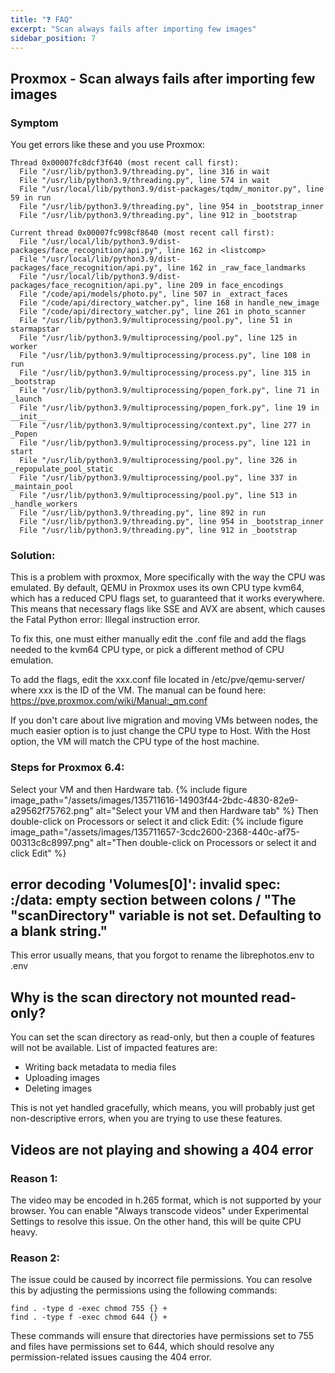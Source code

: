 ```yaml
---
title: "❓ FAQ"
excerpt: "Scan always fails after importing few images"
sidebar_position: 7
---
```


## Proxmox - Scan always fails after importing few images

### Symptom

You get errors like these and you use Proxmox:

```
Thread 0x00007fc8dcf3f640 (most recent call first):
  File "/usr/lib/python3.9/threading.py", line 316 in wait
  File "/usr/lib/python3.9/threading.py", line 574 in wait
  File "/usr/local/lib/python3.9/dist-packages/tqdm/_monitor.py", line 59 in run
  File "/usr/lib/python3.9/threading.py", line 954 in _bootstrap_inner
  File "/usr/lib/python3.9/threading.py", line 912 in _bootstrap

Current thread 0x00007fc998cf8640 (most recent call first):
  File "/usr/local/lib/python3.9/dist-packages/face_recognition/api.py", line 162 in <listcomp>
  File "/usr/local/lib/python3.9/dist-packages/face_recognition/api.py", line 162 in _raw_face_landmarks
  File "/usr/local/lib/python3.9/dist-packages/face_recognition/api.py", line 209 in face_encodings
  File "/code/api/models/photo.py", line 507 in _extract_faces
  File "/code/api/directory_watcher.py", line 168 in handle_new_image
  File "/code/api/directory_watcher.py", line 261 in photo_scanner
  File "/usr/lib/python3.9/multiprocessing/pool.py", line 51 in starmapstar
  File "/usr/lib/python3.9/multiprocessing/pool.py", line 125 in worker
  File "/usr/lib/python3.9/multiprocessing/process.py", line 108 in run
  File "/usr/lib/python3.9/multiprocessing/process.py", line 315 in _bootstrap
  File "/usr/lib/python3.9/multiprocessing/popen_fork.py", line 71 in _launch
  File "/usr/lib/python3.9/multiprocessing/popen_fork.py", line 19 in __init__
  File "/usr/lib/python3.9/multiprocessing/context.py", line 277 in _Popen
  File "/usr/lib/python3.9/multiprocessing/process.py", line 121 in start
  File "/usr/lib/python3.9/multiprocessing/pool.py", line 326 in _repopulate_pool_static
  File "/usr/lib/python3.9/multiprocessing/pool.py", line 337 in _maintain_pool
  File "/usr/lib/python3.9/multiprocessing/pool.py", line 513 in _handle_workers
  File "/usr/lib/python3.9/threading.py", line 892 in run
  File "/usr/lib/python3.9/threading.py", line 954 in _bootstrap_inner
  File "/usr/lib/python3.9/threading.py", line 912 in _bootstrap
```

### Solution:

This is a problem with proxmox, More specifically with the way the CPU was emulated. By default, QEMU in Proxmox uses its own CPU type kvm64, which has a reduced CPU flags set, to guaranteed that it works everywhere. This means that necessary flags like SSE and AVX are absent, which causes the Fatal Python error: Illegal instruction error.

To fix this, one must either manually edit the .conf file and add the flags needed to the kvm64 CPU type, or pick a different method of CPU emulation.

To add the flags, edit the xxx.conf file located in /etc/pve/qemu-server/ where xxx is the ID of the VM. The manual can be found here: https://pve.proxmox.com/wiki/Manual:_qm.conf

If you don't care about live migration and moving VMs between nodes, the much easier option is to just change the CPU type to Host. With the Host option, the VM will match the CPU type of the host machine.

### Steps for Proxmox 6.4:

Select your VM and then Hardware tab.
{% include figure image_path="/assets/images/135711616-14903f44-2bdc-4830-82e9-a29562f75762.png" alt="Select your VM and then Hardware tab" %}
Then double-click on Processors or select it and click Edit:
{% include figure image_path="/assets/images/135711657-3cdc2600-2368-440c-af75-00313c8c8997.png" alt="Then double-click on Processors or select it and click Edit"  %}

## error decoding 'Volumes[0]': invalid spec: :/data: empty section between colons / "The "scanDirectory" variable is not set. Defaulting to a blank string."

This error usually means, that you forgot to rename the librephotos.env to .env

## Why is the scan directory not mounted read-only?

You can set the scan directory as read-only, but then a couple of features will not be available. List of impacted features are:

- Writing back metadata to media files
- Uploading images
- Deleting images

This is not yet handled gracefully, which means, you will probably just get non-descriptive errors, when you are trying to use these features.

## Videos are not playing and showing a 404 error

### Reason 1:
The video may be encoded in h.265 format, which is not supported by your browser. You can enable "Always transcode videos" under Experimental Settings to resolve this issue. On the other hand, this will be quite CPU heavy.

### Reason 2:
The issue could be caused by incorrect file permissions. You can resolve this by adjusting the permissions using the following commands:

```
find . -type d -exec chmod 755 {} +
find . -type f -exec chmod 644 {} +
```

These commands will ensure that directories have permissions set to 755 and files have permissions set to 644, which should resolve any permission-related issues causing the 404 error.






